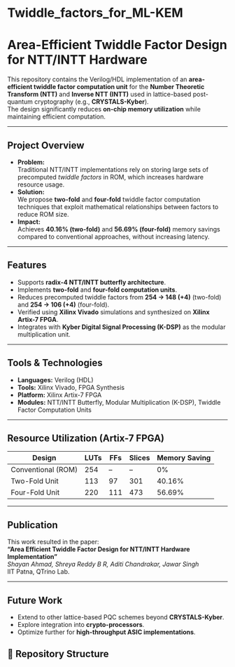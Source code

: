 # Twiddle_factors_for_ML-KEM

# Area-Efficient Twiddle Factor Design for NTT/INTT Hardware

This repository contains the Verilog/HDL implementation of an **area-efficient twiddle factor computation unit** for the **Number Theoretic Transform (NTT)** and **Inverse NTT (INTT)** used in lattice-based post-quantum cryptography (e.g., **CRYSTALS-Kyber**).  
The design significantly reduces **on-chip memory utilization** while maintaining efficient computation.

---

## Project Overview
- **Problem:**  
  Traditional NTT/INTT implementations rely on storing large sets of precomputed *twiddle factors* in ROM, which increases hardware resource usage.  
- **Solution:**  
  We propose **two-fold** and **four-fold** twiddle factor computation techniques that exploit mathematical relationships between factors to reduce ROM size.  
- **Impact:**  
  Achieves **40.16% (two-fold)** and **56.69% (four-fold)** memory savings compared to conventional approaches, without increasing latency.

---

## Features
- Supports **radix-4 NTT/INTT butterfly architecture**.  
- Implements **two-fold** and **four-fold computation units**.  
- Reduces precomputed twiddle factors from **254 → 148 (+4)** (two-fold) and **254 → 106 (+4)** (four-fold).  
- Verified using **Xilinx Vivado** simulations and synthesized on **Xilinx Artix-7 FPGA**.  
- Integrates with **Kyber Digital Signal Processing (K-DSP)** as the modular multiplication unit.

---

## Tools & Technologies
- **Languages:** Verilog (HDL)  
- **Tools:** Xilinx Vivado, FPGA Synthesis  
- **Platform:** Xilinx Artix-7 FPGA  
- **Modules:** NTT/INTT Butterfly, Modular Multiplication (K-DSP), Twiddle Factor Computation Units  

---

## Resource Utilization (Artix-7 FPGA)

| Design              | LUTs | FFs | Slices | Memory Saving |
|---------------------|------|-----|--------|---------------|
| Conventional (ROM)  | 254  | –   | –      | 0%            |
| Two-Fold Unit       | 113  | 97  | 301    | 40.16%        |
| Four-Fold Unit      | 220  | 111 | 473    | 56.69%        |

---

## Publication
This work resulted in the paper:  
**“Area Efficient Twiddle Factor Design for NTT/INTT Hardware Implementation”**  
*Shayan Ahmad, Shreya Reddy B R, Aditi Chandrakar, Jawar Singh*  
IIT Patna, QTrino Lab.  

---

## Future Work
- Extend to other lattice-based PQC schemes beyond **CRYSTALS-Kyber**.  
- Explore integration into **crypto-processors**.  
- Optimize further for **high-throughput ASIC implementations**.  

## 📂 Repository Structure

